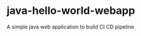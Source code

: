 java-hello-world-webapp
=======================

A simple java web application to build CI CD pipeline


